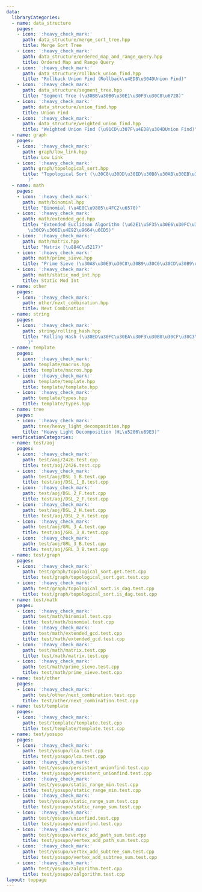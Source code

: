 ```yaml
---
data:
  libraryCategories:
  - name: data_structure
    pages:
    - icon: ':heavy_check_mark:'
      path: data_structure/merge_sort_tree.hpp
      title: Merge Sort Tree
    - icon: ':heavy_check_mark:'
      path: data_structure/ordered_map_and_range_query.hpp
      title: Ordered Map and Range Query
    - icon: ':heavy_check_mark:'
      path: data_structure/rollback_union_find.hpp
      title: "Rollback Union Find (Rollback\u4ED8\u304DUnion Find)"
    - icon: ':heavy_check_mark:'
      path: data_structure/segment_tree.hpp
      title: "Segment Tree (\u30BB\u30B0\u30E1\u30F3\u30C8\u6728)"
    - icon: ':heavy_check_mark:'
      path: data_structure/union_find.hpp
      title: Union Find
    - icon: ':heavy_check_mark:'
      path: data_structure/weighted_union_find.hpp
      title: "Weighted Union Find (\u91CD\u307F\u4ED8\u304DUnion Find)"
  - name: graph
    pages:
    - icon: ':heavy_check_mark:'
      path: graph/low_link.hpp
      title: Low Link
    - icon: ':heavy_check_mark:'
      path: graph/topological_sort.hpp
      title: "Topological Sort (\u30C8\u30DD\u30ED\u30B8\u30AB\u30EB\u30BD\u30FC\u30C8\
        )"
  - name: math
    pages:
    - icon: ':heavy_check_mark:'
      path: math/binomial.hpp
      title: "Binomial (\u4E8C\u9805\u4FC2\u6570)"
    - icon: ':heavy_check_mark:'
      path: math/extended_gcd.hpp
      title: "Extended Euclidean Algorithm (\u62E1\u5F35\u30E6\u30FC\u30AF\u30EA\u30C3\
        \u30C9\u306E\u4E92\u9664\u6CD5)"
    - icon: ':heavy_check_mark:'
      path: math/matrix.hpp
      title: "Matrix (\u884C\u5217)"
    - icon: ':heavy_check_mark:'
      path: math/prime_sieve.hpp
      title: "Prime Sieve (\u30A8\u30E9\u30C8\u30B9\u30C6\u30CD\u30B9\u306E\u7BE9)"
    - icon: ':heavy_check_mark:'
      path: math/static_mod_int.hpp
      title: Static Mod Int
  - name: other
    pages:
    - icon: ':heavy_check_mark:'
      path: other/next_combination.hpp
      title: Next Combination
  - name: string
    pages:
    - icon: ':heavy_check_mark:'
      path: string/rolling_hash.hpp
      title: "Rolling Hash (\u30ED\u30FC\u30EA\u30F3\u30B0\u30CF\u30C3\u30B7\u30E5\
        )"
  - name: template
    pages:
    - icon: ':heavy_check_mark:'
      path: template/macros.hpp
      title: template/macros.hpp
    - icon: ':heavy_check_mark:'
      path: template/template.hpp
      title: template/template.hpp
    - icon: ':heavy_check_mark:'
      path: template/types.hpp
      title: template/types.hpp
  - name: tree
    pages:
    - icon: ':heavy_check_mark:'
      path: tree/heavy_light_decomposition.hpp
      title: "Heavy Light Decomposition (HL\u5206\u89E3)"
  verificationCategories:
  - name: test/aoj
    pages:
    - icon: ':heavy_check_mark:'
      path: test/aoj/2426.test.cpp
      title: test/aoj/2426.test.cpp
    - icon: ':heavy_check_mark:'
      path: test/aoj/DSL_1_B.test.cpp
      title: test/aoj/DSL_1_B.test.cpp
    - icon: ':heavy_check_mark:'
      path: test/aoj/DSL_2_F.test.cpp
      title: test/aoj/DSL_2_F.test.cpp
    - icon: ':heavy_check_mark:'
      path: test/aoj/DSL_2_H.test.cpp
      title: test/aoj/DSL_2_H.test.cpp
    - icon: ':heavy_check_mark:'
      path: test/aoj/GRL_3_A.test.cpp
      title: test/aoj/GRL_3_A.test.cpp
    - icon: ':heavy_check_mark:'
      path: test/aoj/GRL_3_B.test.cpp
      title: test/aoj/GRL_3_B.test.cpp
  - name: test/graph
    pages:
    - icon: ':heavy_check_mark:'
      path: test/graph/topological_sort.get.test.cpp
      title: test/graph/topological_sort.get.test.cpp
    - icon: ':heavy_check_mark:'
      path: test/graph/topological_sort.is_dag.test.cpp
      title: test/graph/topological_sort.is_dag.test.cpp
  - name: test/math
    pages:
    - icon: ':heavy_check_mark:'
      path: test/math/binomial.test.cpp
      title: test/math/binomial.test.cpp
    - icon: ':heavy_check_mark:'
      path: test/math/extended_gcd.test.cpp
      title: test/math/extended_gcd.test.cpp
    - icon: ':heavy_check_mark:'
      path: test/math/matrix.test.cpp
      title: test/math/matrix.test.cpp
    - icon: ':heavy_check_mark:'
      path: test/math/prime_sieve.test.cpp
      title: test/math/prime_sieve.test.cpp
  - name: test/other
    pages:
    - icon: ':heavy_check_mark:'
      path: test/other/next_combination.test.cpp
      title: test/other/next_combination.test.cpp
  - name: test/template
    pages:
    - icon: ':heavy_check_mark:'
      path: test/template/template.test.cpp
      title: test/template/template.test.cpp
  - name: test/yosupo
    pages:
    - icon: ':heavy_check_mark:'
      path: test/yosupo/lca.test.cpp
      title: test/yosupo/lca.test.cpp
    - icon: ':heavy_check_mark:'
      path: test/yosupo/persistent_unionfind.test.cpp
      title: test/yosupo/persistent_unionfind.test.cpp
    - icon: ':heavy_check_mark:'
      path: test/yosupo/static_range_min.test.cpp
      title: test/yosupo/static_range_min.test.cpp
    - icon: ':heavy_check_mark:'
      path: test/yosupo/static_range_sum.test.cpp
      title: test/yosupo/static_range_sum.test.cpp
    - icon: ':heavy_check_mark:'
      path: test/yosupo/unionfind.test.cpp
      title: test/yosupo/unionfind.test.cpp
    - icon: ':heavy_check_mark:'
      path: test/yosupo/vertex_add_path_sum.test.cpp
      title: test/yosupo/vertex_add_path_sum.test.cpp
    - icon: ':heavy_check_mark:'
      path: test/yosupo/vertex_add_subtree_sum.test.cpp
      title: test/yosupo/vertex_add_subtree_sum.test.cpp
    - icon: ':heavy_check_mark:'
      path: test/yosupo/zalgorithm.test.cpp
      title: test/yosupo/zalgorithm.test.cpp
layout: toppage
---
```

